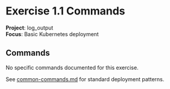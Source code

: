 # Exercise 1.1 Commands

**Project**: log_output  
**Focus**: Basic Kubernetes deployment

## Commands

No specific commands documented for this exercise.

See [common-commands.md](common-commands.md) for standard deployment patterns.
